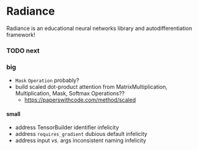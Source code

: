 # Radiance

Radiance is an educational neural networks library and autodifferentiation framework!

### TODO next

### big

 * `Mask` `Operation` probably?
 * build scaled dot-product attention from MatrixMultiplication, Multiplication, Mask, Softmax Operations??
   * https://paperswithcode.com/method/scaled

#### small

 * address TensorBuilder identifier infelicity
 * address `requires_gradient` dubious default infelicity
 * address input _vs._ args inconsistent naming infelicity
